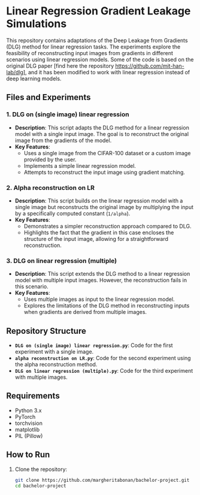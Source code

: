 # Linear Regression Gradient Leakage Simulations

This repository contains adaptations of the Deep Leakage from Gradients (DLG) method for linear regression tasks. The experiments explore the feasibility of reconstructing input images from gradients in different scenarios using linear regression models.
Some of the code is based on the original DLG paper [find here the repository https://github.com/mit-han-lab/dlg], and it has been modified to work with linear regression instead of deep learning models.

## Files and Experiments

### 1. **DLG on (single image) linear regression**
   - **Description**: This script adapts the DLG method for a linear regression model with a single input image. The goal is to reconstruct the original image from the gradients of the model.
   - **Key Features**:
     - Uses a single image from the CIFAR-100 dataset or a custom image provided by the user.
     - Implements a simple linear regression model.
     - Attempts to reconstruct the input image using gradient matching.

### 2. **Alpha reconstruction on LR**
   - **Description**: This script builds on the linear regression model with a single image but reconstructs the original image by multiplying the input by a specifically computed constant (`1/alpha`).
   - **Key Features**:
     - Demonstrates a simpler reconstruction approach compared to DLG.
     - Highlights the fact that the gradient in this case encloses the structure of the input image, allowing for a straightforward reconstruction.

### 3. **DLG on linear regression (multiple)**
   - **Description**: This script extends the DLG method to a linear regression model with multiple input images. However, the reconstruction fails in this scenario.
   - **Key Features**:
     - Uses multiple images as input to the linear regression model.
     - Explores the limitations of the DLG method in reconstructing inputs when gradients are derived from multiple images.

## Repository Structure
- **`DLG on (single image) linear regression.py`**: Code for the first experiment with a single image.
- **`alpha reconstruction on LR.py`**: Code for the second experiment using the alpha reconstruction method.
- **`DLG on linear regression (multiple).py`**: Code for the third experiment with multiple images.

## Requirements
- Python 3.x
- PyTorch
- torchvision
- matplotlib
- PIL (Pillow)

## How to Run
1. Clone the repository:
   ```bash
   git clone https://github.com/margheritabonan/bachelor-project.git
   cd bachelor-project
    ```


